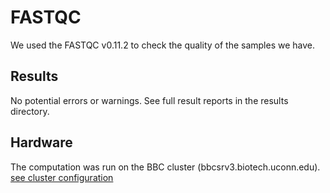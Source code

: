 # FASTQC
We used the FASTQC v0.11.2 to check the quality of the samples we have. 

## Results
No potential errors or warnings. See full result reports in the results directory.

## Hardware
The computation was run on the BBC cluster (bbcsrv3.biotech.uconn.edu).
[see cluster configuration](http://bioinformatics.uconn.edu/hardware)
